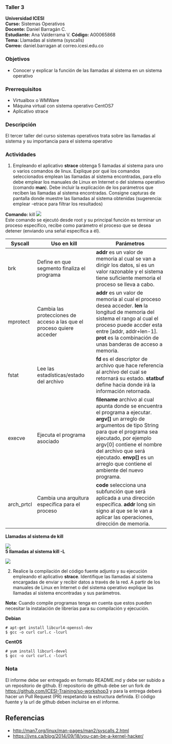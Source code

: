 ### Taller 3
**Universidad ICESI**  
**Curso:** Sistemas Operativos  
**Docente:** Daniel Barragán C.  
**Estudiante:** Ana Valderrama V.
**Código:** A00065868  
**Tema:** Llamadas al sistema (syscalls)  
**Correo:** daniel.barragan at correo.icesi.edu.co


### Objetivos
* Conocer y explicar la función de las llamadas al sistema en un sistema operativo

### Prerrequisitos
* Virtualbox o WMWare
* Máquina virtual con sistema operativo CentOS7
* Aplicativo strace

### Descripción
El tercer taller del curso sistemas operativos trata sobre las llamadas al sistema y su importancia para el sistema operativo

### Actividades

1. Empleando el aplicativo **strace** obtenga 5 llamadas al sistema para uno o varios comandos de linux. Explique por qué los comandos seleccionados emplean las llamadas al sistema encontradas, para ello debe emplear los manuales de Linux en Internet o del sistema operativo (comando **man**). Debe incluir la explicación de los parámetros que reciben las llamadas al sistema encontradas. Consigne capturas de pantalla donde muestre las llamadas al sistema obtenidas (sugerencia: emplear -etrace para filtrar los resultados)

**Comando:** kill
![][1]  
Este comando se ejecutó desde root y su principal función es terminar un proceso específico, recibe como parámetro el proceso que se desea detener (enviando una señal específica a él).  
  
| Syscall | Uso en kill | Parámetros  |
|------|------|------|
| brk | Define en que segmento finaliza el programa | **addr** es un valor de memoria al cual se van a dirigir los datos, si es un valor razonable y el sistema tiene suficiente memoria el proceso se lleva a cabo. |  
| mprotect | Cambia las protecciones de acceso a las que el proceso quiere acceder | **addr** es un valor de memoria al cual el proceso desea acceder.  **len** la longitud de memoria del sistema el rango al cual el proceso puede accder esta entre [addr, addr+len-1].  **prot** es la combinación de unas banderas de acceso a memoria.  |
| fstat | Lee las estadísticas/estado del archivo | **fd** es el descriptor de archivo que hace referencia al archivo del cual se retornará su estado.  **statbuf** define hacia donde irá la información retornada.  |
| execve | Ejecuta el programa asociado | **filename** archivo al cual apunta donde se encuentra el programa a ejecutar.  **argv[]** un arreglo de argumentos de tipo String para que el programa sea ejecutado, por ejemplo argv[0] contiene el nombre del archivo que será ejecutado.  **envp[]** es un arreglo que contiene el ambiente del nuevo programa. |
| arch_prtcl | Cambia una arquitura específica para el proceso | **code** selecciona una subfunción que será aplicada a una dirección específica.  **addr** long sin signo al que se le van a aplicar las operaciones, dirección de memoria.  |

**Llamadas al sistema de kill**  

![][2]  
**5 llamadas al sistema kill -L**  

![][3]


2. Realice la compilación del código fuente adjunto y su ejecución empleando el aplicativo **strace**. Identifique las llamadas al sistema encargadas de enviar y recibir datos a través de la red. A partir de los manuales de Linux en Internet o del sistema operativo explique las llamadas al sistema encontradas y sus parámetros.

**Nota:** Cuando compile programas tenga en cuenta que estos pueden necesitar la instalación de librerías para su compilación y ejecución.

**Debian**
```
# apt-get install libcurl4-openssl-dev
$ gcc -o curl curl.c -lcurl
```
**CentOS**
```
# yum install libcurl-devel
$ gcc -o curl curl.c -lcurl
```

### Nota

El informe debe ser entregado en formato README.md y debe ser subido a un repositorio de github. El repositorio de github debe ser un fork de https://github.com/ICESI-Training/so-workshop3 y para la entrega deberá hacer un Pull Request (PR) respetando la estructura definida. El código fuente y la url de github deben incluirse en el informe.  

## Referencias

* http://man7.org/linux/man-pages/man2/syscalls.2.html  
* https://jvns.ca/blog/2014/09/18/you-can-be-a-kernel-hacker/

[1]: killcommand.PNG
[2]: killcommand_syscalls.PNG
[3]: syscalls_killL.PNG
